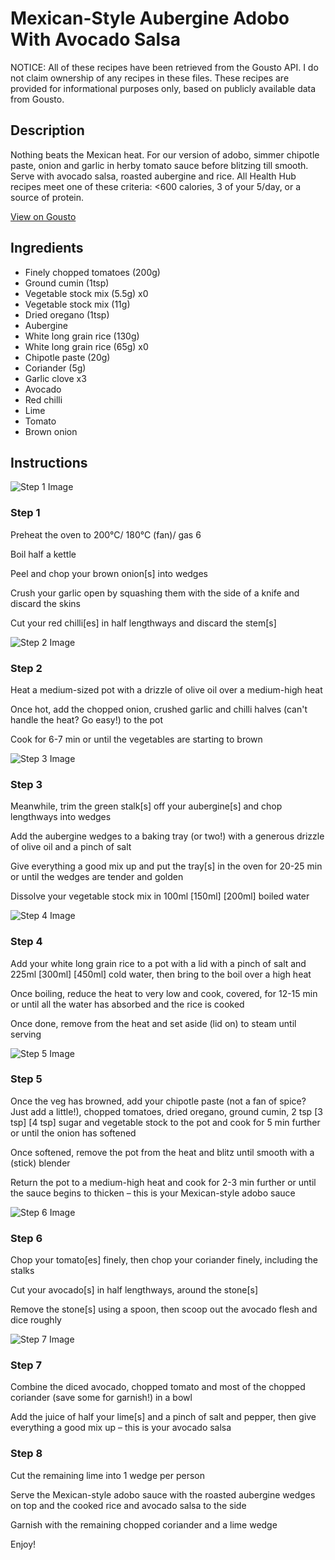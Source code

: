 # Mexican-Style Aubergine Adobo With Avocado Salsa

NOTICE: All of these recipes have been retrieved from the Gousto API. I do not claim ownership of any recipes in these files. These recipes are provided for informational purposes only, based on publicly available data from Gousto.

## Description

Nothing beats the Mexican heat. For our version of adobo, simmer chipotle paste, onion and garlic in herby tomato sauce before blitzing till smooth. Serve with avocado salsa, roasted aubergine and rice. All Health Hub recipes meet one of these criteria: <600 calories, 3 of your 5/day, or a source of protein.

[View on Gousto](https://www.gousto.co.uk/recipes/cookbook/mexican-style-aubergine-adobo-with-avocado-salsa-rice)

## Ingredients

- Finely chopped tomatoes (200g)
- Ground cumin (1tsp)
- Vegetable stock mix (5.5g) x0
- Vegetable stock mix (11g)
- Dried oregano (1tsp)
- Aubergine
- White long grain rice (130g)
- White long grain rice (65g) x0
- Chipotle paste (20g)
- Coriander (5g)
- Garlic clove x3
- Avocado
- Red chilli
- Lime
- Tomato
- Brown onion

## Instructions

![Step 1 Image](https://production-media.gousto.co.uk/cms/recipe-step-image/Step-1-1680015681478-x200.jpg)

### Step 1

Preheat the oven to 200°C/ 180°C (fan)/ gas 6

Boil half a kettle

Peel and chop your brown onion[s] into wedges

Crush your garlic open by squashing them with the side of a knife and discard the skins

Cut your red chilli[es] in half lengthways and discard the stem[s]

![Step 2 Image](https://production-media.gousto.co.uk/cms/recipe-step-image/Step-2-1680015689360-x200.jpg)

### Step 2

Heat a medium-sized pot with a drizzle of olive oil over a medium-high heat

Once hot, add the chopped onion, crushed garlic and chilli halves (can't handle the heat? Go easy!) to the pot

Cook for 6-7 min or until the vegetables are starting to brown

![Step 3 Image](https://production-media.gousto.co.uk/cms/recipe-step-image/Step-3-1680015694912-x200.jpg)

### Step 3

Meanwhile, trim the green stalk[s] off your aubergine[s] and chop lengthways into wedges

Add the aubergine wedges to a baking tray (or two!) with a generous drizzle of olive oil and a pinch of salt

Give everything a good mix up and put the tray[s] in the oven for 20-25 min or until the wedges are tender and golden

Dissolve your vegetable stock mix in 100ml <span class="text-purple">[150ml]</span> <span class="text-danger">[200ml]</span> boiled water

![Step 4 Image](https://production-media.gousto.co.uk/cms/recipe-step-image/Step-4-1680015703451-x200.jpg)

### Step 4

Add your white long grain rice to a pot with a lid with a pinch of salt and 225ml <span class="text-purple">[300ml] </span><span class="text-danger">[450ml] </span>cold water, then bring to the boil over a high heat

Once boiling, reduce the heat to very low and cook, covered, for 12-15 min or until all the water has absorbed and the rice is cooked

Once done, remove from the heat and set aside (lid on) to steam until serving

![Step 5 Image](https://production-media.gousto.co.uk/cms/recipe-step-image/Step-5-1680015710014-x200.jpg)

### Step 5

Once the veg has browned, add your chipotle paste (not a fan of spice? Just add a little!), chopped tomatoes, dried oregano, ground cumin, 2 tsp <span class="text-purple">[3 tsp]</span> <span class="text-danger">[4 tsp]</span> sugar and vegetable stock to the pot and cook for 5 min further or until the onion has softened

Once softened, remove the pot from the heat and blitz until smooth with a (stick) blender

Return the pot to a medium-high heat and cook for 2-3 min further or until the sauce begins to thicken – this is your Mexican-style adobo sauce

![Step 6 Image](https://production-media.gousto.co.uk/cms/recipe-step-image/Step-6-1680015714233-x200.jpg)

### Step 6

Chop your tomato[es] finely, then chop your coriander finely, including the stalks

Cut your avocado[s] in half lengthways, around the stone[s]

Remove the stone[s] using a spoon, then scoop out the avocado flesh and dice roughly

![Step 7 Image](https://production-media.gousto.co.uk/cms/recipe-step-image/Step-7-1680015719051-x200.jpg)

### Step 7

Combine the diced avocado, chopped tomato and most of the chopped coriander (save some for garnish!) in a bowl

Add the juice of half your<span class="text-danger"> </span>lime[s] and a pinch of salt and pepper, then give everything a good mix up – this is your avocado salsa

### Step 8

Cut the remaining lime into 1 wedge per person

Serve the Mexican-style adobo sauce with the roasted aubergine wedges on top and the cooked rice and avocado salsa to the side

Garnish with the remaining chopped coriander and a lime wedge

Enjoy!

